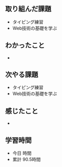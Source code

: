 ## 取り組んだ課題
- タイピング練習
- Web技術の基礎を学ぶ
## わかったこと
- 
## 次やる課題
- タイピング練習
- Web技術の基礎を学ぶ
## 感じたこと
- 
## 学習時間
- 今日 時間
- 累計 90.5時間
